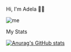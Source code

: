 Hi, I'm Adela 🐱‍💻

![me](https://fondosmil.com/fondo/26540.jpg)

My Stats

[![Anurag's GitHub stats](https://github-readme-stats.vercel.app/api?username=Adela015)](https://github.com/Adela015/github-readme-stats)

